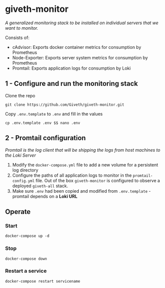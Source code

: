 # giveth-monitor

*A generalized monitoring stack to be installed on individual servers that we want to monitor.*

Consists of:

- cAdvisor: Exports docker container metrics for consumption by Prometheus
- Node-Exporter: Exports server system metrics for consumption by Prometheus
- Promtail: Exports application logs for consumption by Loki

## 1 - Configure and run the monitoring stack
Clone the repo
```
git clone https://github.com/Giveth/giveth-monitor.git
```
Copy `.env.template` to `.env` and fill in the values

```
cp .env.template .env $$ nano .env
```

## 2 - Promtail configuration

*Promtail is the log client that will be shipping the logs from host machines to the Loki Server*

1. Modify the `docker-compose.yml` file to add a new volume for a persistent log directory
2. Configure the paths of all application logs to monitor in the `promtail-config.yml` file. Out of the box `giveth-monitor` is configured to observe a deployed `giveth-all` stack.
3. Make sure `.env` had been copied and modified from `.env.template` - promtail depends on a **Loki URL**

## Operate

### Start

```
docker-compose up -d
```

### Stop

```
docker-compose down
```

### Restart a service

```
docker-compose restart servicename
```
